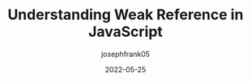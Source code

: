 ---
author: josephfrank05
date: 2022-05-25
permalink: false
publisher: smashingmag
tags:
  - javascript
target_url: https://www.smashingmagazine.com/2022/05/understanding-weak-reference-javascript/
title: Understanding Weak Reference in JavaScript
---